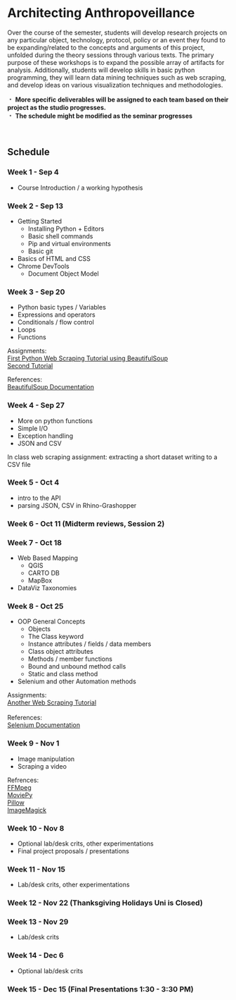 # Architecting Anthropoveillance

Over the course of the semester, students will develop research projects on any particular object, technology, protocol, policy or an event they found to be expanding/related to the concepts and arguments of this project, unfolded during the theory sessions through various texts. The primary purpose of these workshops is to expand the possible array of artifacts for analysis. Additionally, students will develop skills in basic python programming, they will learn data mining techniques such as web scraping, and develop ideas on various visualization techniques and methodologies.


&#65121; **More specific deliverables will be assigned to each team based on their project as the studio progresses.**  
&#65121; **The schedule might be modified as the seminar progresses**

&nbsp;
&nbsp;

## Schedule

### Week 1 - Sep 4

* Course Introduction / a working hypothesis 

### Week 2 - Sep 13

* Getting Started
    * Installing Python + Editors
    * Basic shell commands
    * Pip and virtual environments
    * Basic git
* Basics of HTML and CSS
* Chrome DevTools
    * Document Object Model

### Week 3 - Sep 20

* Python basic types / Variables
* Expressions and operators
* Conditionals / flow control
* Loops
* Functions

Assignments: </br>
[First Python Web Scraping Tutorial using BeautifulSoup](https://www.dataquest.io/blog/web-scraping-tutorial-python/) </br> 
[Second Tutorial](https://first-web-scraper.readthedocs.io/en/latest/) </br>

References: </br>
[BeautifulSoup Documentation](https://www.crummy.com/software/BeautifulSoup/)

### Week 4 - Sep 27

* More on python functions
* Simple I/O
* Exception handling
* JSON and CSV

In class web scraping assignment: extracting a short dataset writing to a CSV file

### Week 5 - Oct 4

* intro to the API
* parsing JSON, CSV in Rhino-Grashopper

### Week 6 - Oct 11 (Midterm reviews, Session 2)

### Week 7 - Oct 18

* Web Based Mapping
    * QGIS
    * CARTO DB
    * MapBox
* DataViz Taxonomies

### Week 8 - Oct 25

* OOP General Concepts
    * Objects
    * The Class keyword
    * Instance attributes / fields / data members
    * Class object attributes
    * Methods / member functions
    * Bound and unbound method calls
    * Static and class method
* Selenium and other Automation methods

Assignments:</br>
[Another Web Scraping Tutorial](https://automatetheboringstuff.com/chapter11/)</br></br>
References:</br>
[Selenium Documentation](https://selenium-python.readthedocs.io/)

### Week 9 - Nov 1

* Image manipulation
* Scraping a video

Refrences: </br>
[FFMpeg](https://ffmpeg.org/about.html)</br>
[MoviePy](http://zulko.github.io/moviepy/)</br>
[Pillow](https://pillow.readthedocs.io/en/4.0.x/) </br>
[ImageMagick](https://www.imagemagick.org/script/index.php) </br>

### Week 10 - Nov 8

* Optional lab/desk crits, other experimentations
* Final project proposals / presentations

### Week 11 - Nov 15

* Lab/desk crits, other experimentations

### Week 12 - Nov 22 (Thanksgiving Holidays Uni is Closed)

### Week 13 - Nov 29

* Lab/desk crits

### Week 14 - Dec 6

* Optional lab/desk crits

### Week 15 - Dec 15 (Final Presentations 1:30 - 3:30 PM)
